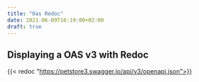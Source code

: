 ```yaml
---
title: "Oas Redoc"
date: 2021-06-09T16:19:00+02:00
draft: true
---
```


## Displaying a OAS v3 with Redoc

{{< redoc "https://petstore3.swagger.io/api/v3/openapi.json">}}
